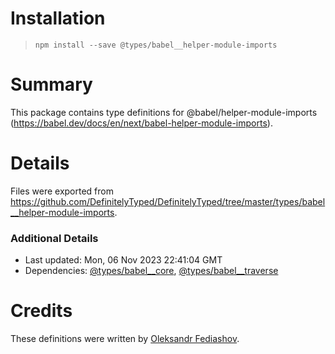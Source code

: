 # Installation
> `npm install --save @types/babel__helper-module-imports`

# Summary
This package contains type definitions for @babel/helper-module-imports (https://babel.dev/docs/en/next/babel-helper-module-imports).

# Details
Files were exported from https://github.com/DefinitelyTyped/DefinitelyTyped/tree/master/types/babel__helper-module-imports.

### Additional Details
 * Last updated: Mon, 06 Nov 2023 22:41:04 GMT
 * Dependencies: [@types/babel__core](https://npmjs.com/package/@types/babel__core), [@types/babel__traverse](https://npmjs.com/package/@types/babel__traverse)

# Credits
These definitions were written by [Oleksandr Fediashov](https://github.com/layershifter).
